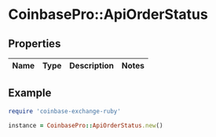 # CoinbasePro::ApiOrderStatus

## Properties

| Name | Type | Description | Notes |
| ---- | ---- | ----------- | ----- |

## Example

```ruby
require 'coinbase-exchange-ruby'

instance = CoinbasePro::ApiOrderStatus.new()
```

